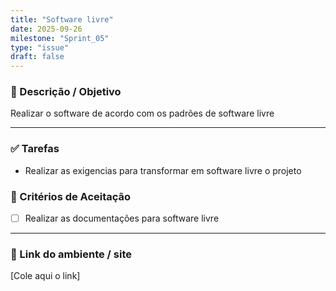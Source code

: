 ```yaml
---
title: "Software livre"
date: 2025-09-26
milestone: "Sprint_05"
type: "issue"
draft: false
---
```


### 📝 Descrição / Objetivo  
Realizar o software de acordo com os padrões de software livre

---

### ✅ Tarefas  
- Realizar as exigencias para transformar em software livre o projeto 

### 📌 Critérios de Aceitação  
- [ ] Realizar as documentações para software livre 
---

### 🔗 Link do ambiente / site  
[Cole aqui o link]


